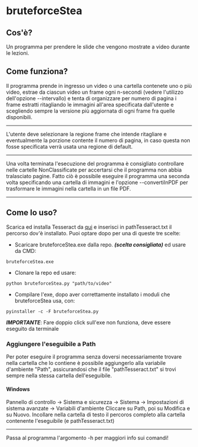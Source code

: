 # bruteforceStea


                                                                            
## Cos'è?                                                                             
                                                                            
Un programma per prendere le slide che vengono mostrate a video durante le lezioni.       
                                                                            
## Come funziona?                                                                    
                                                                            
Il programma prende in ingresso un video o una cartella contenete uno o più video, estrae da ciascun video un frame ogni n-secondi (vedere l'utilizzo dell'opzione --intervallo) e tenta di organizzare per numero di pagina i frame estratti ritagliando le immagini all'area specificata dall'utente e scegliendo sempre la versione più aggiornata di ogni frame fra quelle disponibili.                                                               
                                                                            
----------------------------------------------------------------------------------
                                                                            
L'utente deve selezionare la regione frame che intende ritagliare e eventualmente la porzione contente il numero di pagina, in caso questa non fosse specificata verrà usata una regione di default.                                              
                                                                            
----------------------------------------------------------------------------------
                                                                            
Una volta terminata l'esecuzione del programma è consigliato controllare nelle cartelle NonClassificate per accertarsi che il programma non abbia tralasciato pagine.
Fatto ciò è possibile eseguire il programma una seconda volta specificando una cartella di immagini e l'opzione --convertiInPDF per trasformare le immagini nella cartella in un file PDF.                                                    
                                                                            
----------------------------------------------------------------------------------

## Come lo uso?
Scarica ed installa Tesseract da [qui](https://digi.bib.uni-mannheim.de/tesseract/tesseract-ocr-w64-setup-v5.0.0-alpha.20200328.exe) e inserisci in pathTesseract.txt il percorso dov'è installato.
Puoi optare dopo per una di queste tre scelte:
* Scaricare bruteforceStea.exe dalla repo. *__(scelta consigliata)__* ed usare da CMD:
```
bruteforceStea.exe
```
* Clonare la repo ed usare:
```
python bruteforceStea.py "path/to/video"
```
* Compilare l'exe, dopo aver correttamente installato i moduli che bruteforceStea usa, con:
```
pyinstaller -c -F bruteforceStea.py
```
*__IMPORTANTE__*: Fare doppio click sull'exe non funziona, deve essere eseguito da terminale 
### Aggiungere l'eseguibile a Path
Per poter eseguire il programma senza doversi necessariamente trovare nella cartella che lo contiene è possibile aggiungerlo alla variabile d'ambiente "Path", assicurandosi che il file "pathTesseract.txt" si trovi sempre nella stessa cartella dell'eseguibile.
#### Windows
Pannello di controllo -> Sistema e sicurezza -> Sistema -> Impostazioni di sistema avanzate -> Variabili d'ambiente
Cliccare su Path, poi su Modifica e su Nuovo. Incollare nella cartella di testo il percoros completo alla cartella contenente l'eseguibile (e pathTesseract.txt)

-----------------------------------------------------------------------------------

Passa al programma l'argomento -h per maggiori info sui comandi!  
